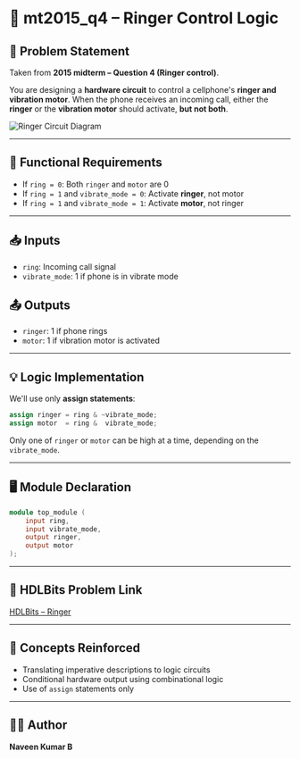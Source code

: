 # 🔔 mt2015_q4 – Ringer Control Logic

## 📘 Problem Statement

Taken from **2015 midterm – Question 4 (Ringer control)**.

You are designing a **hardware circuit** to control a cellphone's **ringer and vibration motor**. When the phone receives an incoming call, either the **ringer** or the **vibration motor** should activate, **but not both**.

![Ringer Circuit Diagram](https://hdlbits.01xz.net/mw/images/9/96/Ringer.png)

---

## 🧾 Functional Requirements

- If `ring = 0`: Both `ringer` and `motor` are 0  
- If `ring = 1` and `vibrate_mode = 0`: Activate **ringer**, not motor  
- If `ring = 1` and `vibrate_mode = 1`: Activate **motor**, not ringer  

---

## 📥 Inputs
- `ring`: Incoming call signal  
- `vibrate_mode`: 1 if phone is in vibrate mode

## 📤 Outputs
- `ringer`: 1 if phone rings  
- `motor`: 1 if vibration motor is activated  

---

## 💡 Logic Implementation

We'll use only **assign statements**:

```verilog
assign ringer = ring & ~vibrate_mode;
assign motor  = ring &  vibrate_mode;
```

Only one of `ringer` or `motor` can be high at a time, depending on the `vibrate_mode`.

---

## 🖥️ Module Declaration

```verilog
module top_module (
    input ring,
    input vibrate_mode,
    output ringer,
    output motor
);
```

---

## 🔗 HDLBits Problem Link

[HDLBits – Ringer](https://hdlbits.01xz.net/wiki/Mt2015_q4)

---


## 🎯 Concepts Reinforced

- Translating imperative descriptions to logic circuits  
- Conditional hardware output using combinational logic  
- Use of `assign` statements only  

---

## 👨‍💻 Author

**Naveen Kumar B**
